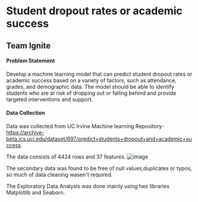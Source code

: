 # Student dropout rates or academic success
## Team Ignite

#### Problem Statement
Develop a machine learning model that can predict student dropout rates or academic success based on a variety of factors, such as attendance, grades, and demographic data. The model should be able to identify students who are at risk of dropping out or falling behind and provide targeted interventions and support.

#### Data Collection
Data was collected from UC Irvine Machine learning Repository- https://archive-beta.ics.uci.edu/dataset/697/predict+students+dropout+and+academic+success.

The data consists of 4424 rows and 37 features.
![image](https://github.com/ignite18/Student-dropout-rates-or-academic-success/assets/85385312/df9c8532-cc67-41d8-b439-e194078feff9)

The secondary data was found to be free of null values,duplicates or typos, so much of data cleaning wasen't required.

The Exploratory Data Analysis was done mainly using two libraries Matplotlib and Seaborn.
